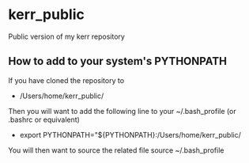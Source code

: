 # kerr_public
Public version of my kerr repository

## How to add to your system's PYTHONPATH
If you have cloned the repository to
 * /Users/home/kerr_public/

Then you will want to add the following line to your ~/.bash_profile (or .bashrc or equivalent)
 * export PYTHONPATH="${PYTHONPATH}:/Users/home/kerr_public/
 
You will then want to source the related file
 source ~/.bash_profile
